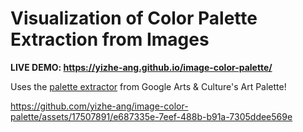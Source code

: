 # Visualization of Color Palette Extraction from Images

**LIVE DEMO: https://yizhe-ang.github.io/image-color-palette/**

Uses the [palette extractor](https://github.com/googleartsculture/art-palette) from Google Arts & Culture's Art Palette!

https://github.com/yizhe-ang/image-color-palette/assets/17507891/e687335e-7eef-488b-b91a-7305ddee569e

